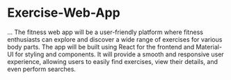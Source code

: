 # Exercise-Web-App
...
The fitness web app will be a user-friendly platform where fitness enthusiasts can explore and discover a wide range of exercises for various body parts. The app will be built using React for the frontend and Material-UI for styling and components. It will provide a smooth and responsive user experience, allowing users to easily find exercises, view their details, and even perform searches.
